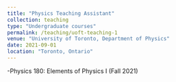 ```yaml
---
title: "Physics Teaching Assistant"
collection: teaching
type: "Undergraduate courses"
permalink: /teaching/uoft-teaching-1
venue: "University of Toronto, Department of Physics"
date: 2021-09-01
location: "Toronto, Ontario"
---
```

-Physics 180: Elements of Physics I (Fall 2021)
